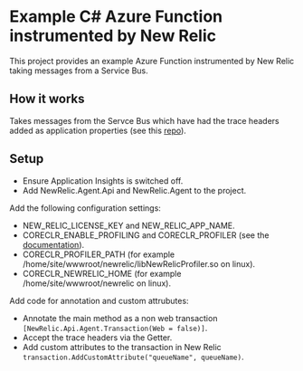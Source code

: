 # Example C# Azure Function instrumented by New Relic
This project provides an example Azure Function instrumented by New Relic taking messages from a Service Bus.

## How it works
Takes messages from the Servce Bus which have had the trace headers added as application properties (see this [repo](https://github.com/beanie999/mikeBHttpDNFEExample)).

## Setup
- Ensure Application Insights is switched off.
- Add NewRelic.Agent.Api and NewRelic.Agent to the project.

Add the following configuration settings:
- NEW_RELIC_LICENSE_KEY and NEW_RELIC_APP_NAME.
- CORECLR_ENABLE_PROFILING and CORECLR_PROFILER (see the [documentation](https://docs.newrelic.com/docs/apm/agents/net-agent/install-guides/install-net-agent-using-nuget/)).
- CORECLR_PROFILER_PATH (for example /home/site/wwwroot/newrelic/libNewRelicProfiler.so on linux).
- CORECLR_NEWRELIC_HOME (for example /home/site/wwwroot/newrelic on linux).

Add code for annotation and custom attrubutes:
- Annotate the main method as a non web transaction `[NewRelic.Api.Agent.Transaction(Web = false)]`.
- Accept the trace headers via the Getter.
- Add custom attributes to the transaction in New Relic `transaction.AddCustomAttribute("queueName", queueName)`. 
